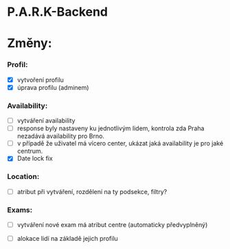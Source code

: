 # P.A.R.K-Backend


# Změny:

### Profil:

- [x] vytvoření profilu 
- [x] úprava profilu (adminem)

### Availability:

- [ ] vytváření availability 
- [ ] response byly nastaveny ku jednotlivým lidem, kontrola zda Praha nezadává availability pro Brno. 
- [ ] v případě že uživatel má vícero center, ukázat jaká availability je pro jaké centrum. 
- [x] Date lock fix 

### Location:
- [ ] atribut při vytváření, rozdělení na ty podsekce, filtry? 

### Exams:
- [ ] vytváření nové exam má atribut centre (automaticky předvyplněný) 
- [ ] alokace lidí na základě jejich profilu  




